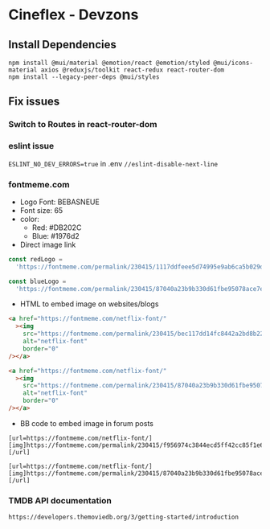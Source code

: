 # Cineflex - Devzons

## Install Dependencies

```-bash
npm install @mui/material @emotion/react @emotion/styled @mui/icons-material axios @reduxjs/toolkit react-redux react-router-dom
npm install --legacy-peer-deps @mui/styles
```

## Fix issues

### Switch to Routes in react-router-dom

### eslint issue

`ESLINT_NO_DEV_ERRORS=true` in .env
`//eslint-disable-next-line`

### fontmeme.com

- Logo Font: BEBASNEUE
- Font size: 65
- color:
  - Red: #DB202C
  - Blue: #1976d2
- Direct image link

```javascript
const redLogo =
  'https://fontmeme.com/permalink/230415/1117ddfeee5d74995e9ab6ca5b029df8.png'

const blueLogo =
  'https://fontmeme.com/permalink/230415/87040a23b9b330d61fbe95078ace7eff.png'
```

- HTML to embed image on websites/blogs

```html
<a href="https://fontmeme.com/netflix-font/"
  ><img
    src="https://fontmeme.com/permalink/230415/bec117dd14fc8442a2bd8b22bb0b9436.png"
    alt="netflix-font"
    border="0"
/></a>

<a href="https://fontmeme.com/netflix-font/"
  ><img
    src="https://fontmeme.com/permalink/230415/87040a23b9b330d61fbe95078ace7eff.png"
    alt="netflix-font"
    border="0"
/></a>
```

- BB code to embed image in forum posts

```code
[url=https://fontmeme.com/netflix-font/][img]https://fontmeme.com/permalink/230415/f956974c3844ecd5ff42cc85f1e677d9.png[/img][/url]

[url=https://fontmeme.com/netflix-font/][img]https://fontmeme.com/permalink/230415/87040a23b9b330d61fbe95078ace7eff.png[/img][/url]
```

### TMDB API documentation

`https://developers.themoviedb.org/3/getting-started/introduction`
